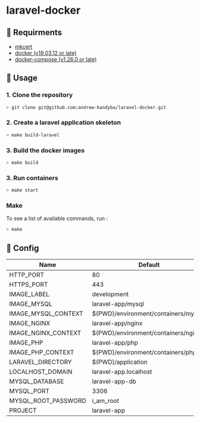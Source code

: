 # laravel-docker


## :pizza: Requirments
* [mkcert](https://github.com/FiloSottile/mkcert)
* [docker (v19.03.12 or late)](https://docs.docker.com/engine/install/ubuntu/)
* [docker-compose (v1.26.0 or late)](https://docs.docker.com/compose/install/)

## :dancer: Usage

### 1. Clone the repository
```bash
> git clone git@github.com:andrew-kandyba/laravel-docker.git
```

### 2. Create a laravel application skeleton
```bash
> make build-laravel
```

### 3. Build the docker images
```bash
> make build
```
### 3. Run containers
```bash
> make start
```

### Make
To see a list of available commands, run :
```bash
> make
```

## :pizza: Config
| Name | Default |Comment       |
| ------ | ------ | ------ |
|  HTTP_PORT      |  80      |        |
|  HTTPS_PORT      |   443     |        |
|  IMAGE_LABEL      |   development     |        |
|  IMAGE_MYSQL      |   laravel-app/mysql     |        |
|  IMAGE_MYSQL_CONTEXT      |   $(PWD)/environment/containers/mysql/.     |        |
|  IMAGE_NGINX      |   laravel-app/nginx     |        |
|  IMAGE_NGINX_CONTEXT      |   $(PWD)/environment/containers/nginx/.     |        |
|  IMAGE_PHP      |   laravel-app/php     |        |
|  IMAGE_PHP_CONTEXT      |   $(PWD)/environment/containers/php/.     |        |
|  LARAVEL_DIRECTORY      |   $(PWD)/application     |        |
|  LOCALHOST_DOMAIN      |   laravel-app.localhost     |        |
|  MYSQL_DATABASE      |   laravel-app-db     |        |
|  MYSQL_PORT      |   3306     |        |
|  MYSQL_ROOT_PASSWORD      |   i_am_root     |        |
|  PROJECT      |   laravel-app     |        |

